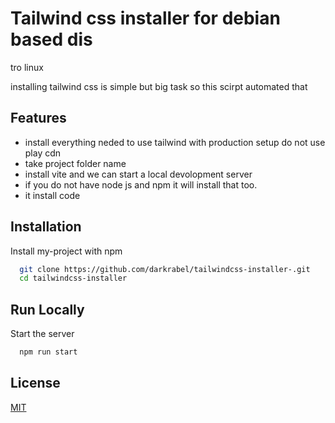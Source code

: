 
# Tailwind css installer for debian based dis
tro linux

installing tailwind css is simple but big task so this scirpt automated that


## Features

- install everything neded to use tailwind with production setup do not use play cdn
- take project folder name 
- install vite and we can start a local devolopment server
- if you do not have node js and npm it will install that too.
- it install code 




## Installation

Install my-project with npm

```bash
  git clone https://github.com/darkrabel/tailwindcss-installer-.git
  cd tailwindcss-installer
```
    
## Run Locally



Start the server

```bash
  npm run start
```


## License

[MIT](https://choosealicense.com/licenses/mit/)



